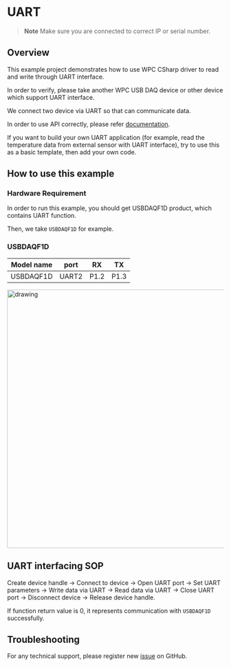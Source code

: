 # UART
> **Note**
> Make sure you are connected to correct IP or serial number.

## Overview

This example project demonstrates how to use WPC CSharp driver to read and write through UART interface.

In order to verify, please take another WPC USB DAQ device or other device which support UART interface.

We connect two device via UART so that can communicate data.
 
In order to use API correctly, please refer [documentation](https://wpc-systems-ltd.github.io/WPC_CSharp_driver_release/).

If you want to build your own UART application (for example, read the temperature data from external sensor with UART interface), try to use this as a basic template, then add your own code.

## How to use this example

### Hardware Requirement

In order to run this example, you should get USBDAQF1D product, which contains UART function. 

Then, we take `USBDAQF1D` for example.

### USBDAQF1D

|   Model name     | port  | RX   | TX   |
| -----------------|:-----:|:----:|:----:|
| USBDAQF1D       | UART2 | P1.2 | P1.3 |

<img src="https://github.com/WPC-Systems-Ltd/WPC_CSharp_driver_release/tree/main/Reference/Pinouts/pinout-USBDAQF1D.JPG" alt="drawing" width="600"/>

## UART interfacing SOP 

Create device handle -> Connect to device -> Open UART port -> Set UART parameters -> Write data via UART -> Read data via UART -> Close UART port -> Disconnect device -> Release device handle.

If function return value is 0, it represents communication with `USBDAQF1D` successfully.

## Troubleshooting

For any technical support, please register new [issue](https://github.com/WPC-Systems-Ltd/WPC_CSharp_driver_release/issues) on GitHub.